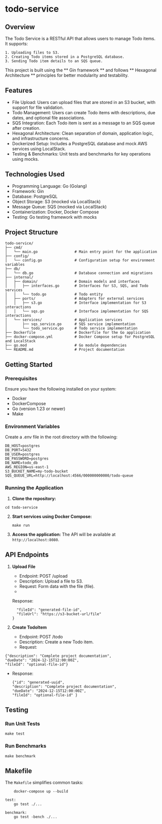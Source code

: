 # todo-service

## Overview

The Todo Service is a RESTful API that allows users to manage Todo items. It supports:

    1. Uploading files to S3.
    2. Creating Todo items stored in a PostgreSQL database.
    3. Sending Todo item details to an SQS queue.

This project is built using the ** Gin framework ** and follows ** Hexagonal Architecture ** principles for better modularity and testability.
## Features

- File Upload: Users can upload files that are stored in an S3 bucket, with support for file validation.
- Todo Management: Users can create Todo items with descriptions, due dates, and optional file associations.
- SQS Integration: Each Todo item is sent as a message to an SQS queue after creation.
- Hexagonal Architecture: Clean separation of domain, application logic, and infrastructure concerns.
- Dockerized Setup: Includes a PostgreSQL database and mock AWS services using LocalStack.
- Testing & Benchmarks: Unit tests and benchmarks for key operations using mocks.

## Technologies Used

- Programming Language: Go (Golang)
- Framework: Gin
- Database: PostgreSQL
- Object Storage: S3 (mocked via LocalStack)
- Message Queue: SQS (mocked via LocalStack)
- Containerization: Docker, Docker Compose
- Testing: Go testing framework with mocks

## Project Structure
```
todo-service/
├── cmd/
│   └── main.go                 # Main entry point for the application
├── config/
│   └── config.go               # Configuration setup for environment variables
├── db/
│   └── db.go                   # Database connection and migrations
├── internal/
│   ├── domain/                 # Domain models and interfaces
│   │   ├── interfaces.go       # Interfaces for S3, SQS, and Todo services
│   │   └── todo.go             # Todo entity
│   ├── ports/                  # Adapters for external services
│   │   ├── s3.go               # Interface implementation for S3 interactions
│   │   └── sqs.go              # Interface implementation for SQS interactions
│   └── services/               # Application services
│       ├── sqs_service.go      # SQS service implementation
│       └── todo_service.go     # Todo service implementation
├── Dockerfile                  # Dockerfile for the Go application
├── docker-compose.yml          # Docker Compose setup for PostgreSQL and LocalStack
├── go.mod                      # Go module dependencies
└── README.md                   # Project documentation

```

## Getting Started
### Prerequisites

Ensure you have the following installed on your system:

- Docker
- DockerCompose
- Go (version 1.23 or newer)
- Make

### Environment Variables

Create a .env file in the root directory with the following:
```
DB_HOST=postgres
DB_PORT=5432
DB_USER=postgres
DB_PASSWORD=postgres
DB_NAME=todo_db
AWS_REGION=us-east-1
S3_BUCKET_NAME=my-todo-bucket
SQS_QUEUE_URL=http://localhost:4566/000000000000/todo-queue
```
### Running the Application

1. **Clone the repository:**

```git clone https://github.com/your-repo/todo-service.git
cd todo-service
```

2. **Start services using Docker Compose:**

    ```make run```

3. **Access the application:** The API will be available at ```http://localhost:8080```.

## API Endpoints
1. **Upload File**
   - Endpoint: POST /upload
   - Description: Upload a file to S3.
   - Request: Form data with the file (file).
   -     
    Response:

    ```{
      "fileId": "generated-file-id",
      "fileUrl": "https://s3-bucket-url/file"
    }

2. **Create TodoItem**
   - Endpoint: POST /todo
   - Description: Create a new Todo item.
   - Request:
  ```
  {"description": "Complete project documentation",
  "dueDate": "2024-12-15T12:00:00Z",
  "fileId": "optional-file-id"}
```
   - Response:
       ```
      {"id": "generated-uuid",
      "description": "Complete project documentation",
      "dueDate": "2024-12-15T12:00:00Z",
      "fileId": "optional-file-id" }

## Testing
### Run Unit Tests

```make test```

### Run Benchmarks

``make benchmark``

## Makefile

The ``Makefile`` simplifies common tasks:

```run:
    docker-compose up --build

test:
    go test ./...

benchmark:
    go test -bench ./...

